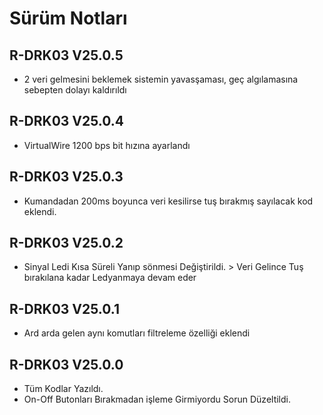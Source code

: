# Sürüm Notları

## R-DRK03 V25.0.5 
* 2 veri gelmesini beklemek sistemin yavasşaması, geç algılamasına sebepten dolayı kaldırıldı

## R-DRK03 V25.0.4
* VirtualWire 1200 bps bit hızına ayarlandı

## R-DRK03 V25.0.3
* Kumandadan 200ms boyunca veri kesilirse tuş bırakmış sayılacak kod eklendi.

## R-DRK03 V25.0.2
* Sinyal Ledi Kısa Süreli Yanıp sönmesi Değiştirildi. > Veri Gelince Tuş bırakılana kadar Ledyanmaya devam eder

## R-DRK03 V25.0.1
* Ard arda gelen aynı komutları filtreleme özelliği eklendi

## R-DRK03 V25.0.0
* Tüm Kodlar Yazıldı.
* On-Off Butonları Bırakmadan işleme Girmiyordu Sorun Düzeltildi.
